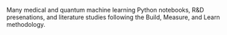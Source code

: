 Many medical and quantum machine learning Python notebooks, R&D presenations, and literature studies following the Build, Measure, and Learn methodology.
